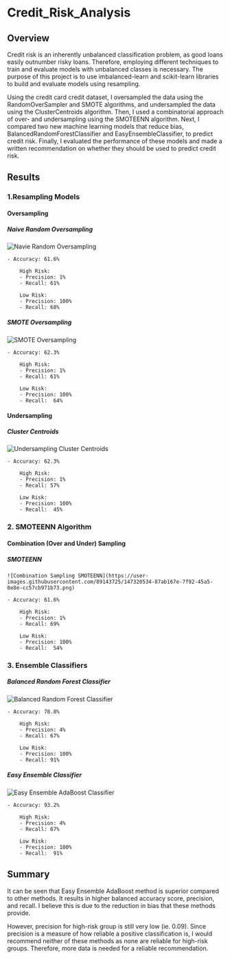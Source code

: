 # Credit_Risk_Analysis

## Overview

Credit risk is an inherently unbalanced classification problem, as good loans easily outnumber risky loans. Therefore, employing different techniques to train and evaluate models with unbalanced classes is necessary. The purpose of this project is to use imbalanced-learn and scikit-learn libraries to build and evaluate models using resampling.

Using the credit card credit dataset, I oversampled the data using the RandomOverSampler and SMOTE algorithms, and undersampled the data using the ClusterCentroids algorithm. Then, I used a combinatorial approach of over- and undersampling using the SMOTEENN algorithm. Next, I compared two new machine learning models that reduce bias, BalancedRandomForestClassifier and EasyEnsembleClassifier, to predict credit risk. Finally, I evaluated the performance of these models and made a written recommendation on whether they should be used to predict credit risk.

## Results

### 1.Resampling Models
#### Oversampling

##### Naive Random Oversampling
![Navie Random Oversampling](https://user-images.githubusercontent.com/89143725/147320490-df724fbf-3945-4821-bcd0-6db6a5ce3198.png)

    - Accuracy: 61.6%

        High Risk: 
        - Precision: 1%
        - Recall: 61%

        Low Risk:
        - Precision: 100%
        - Recall: 68%
        
##### SMOTE Oversampling
  ![SMOTE Oversampling](https://user-images.githubusercontent.com/89143725/147320496-936a6685-1376-4e66-93c8-8dce3fc6e487.png)

    - Accuracy: 62.3%

        High Risk: 
        - Precision: 1%
        - Recall: 61%
        
        Low Risk:
        - Precision: 100%
        - Recall:  64%

#### Undersampling

##### Cluster Centroids
   ![Undersampling Cluster Centroids](https://user-images.githubusercontent.com/89143725/147320519-afdf7104-e75c-4bb0-a926-93001559baf7.png)

    - Accuracy: 62.3%

        High Risk: 
        - Precision: 1% 
        - Recall: 57%
        
        Low Risk:
        - Precision: 100%
        - Recall:  45%


### 2. SMOTEENN Algorithm

#### Combination (Over and Under) Sampling

##### SMOTEENN
    ![Combination Sampling SMOTEENN](https://user-images.githubusercontent.com/89143725/147320534-87ab167e-7f92-45a5-8e8e-cc57cb971b73.png)

    - Accuracy: 61.6%

        High Risk: 
        - Precision: 1%
        - Recall: 69%
        
        Low Risk:
        - Precision: 100%
        - Recall:  54%

### 3. Ensemble Classifiers

##### Balanced Random Forest Classifier
![Balanced Random Forest Classifier](https://user-images.githubusercontent.com/89143725/147320539-02bb26d7-aa70-4b37-ab00-973649dd48b9.png)

    - Accuracy: 78.8%

        High Risk: 
        - Precision: 4%
        - Recall: 67%
        
        Low Risk:
        - Precision: 100%
        - Recall: 91%

##### Easy Ensemble Classifier
![Easy Ensemble AdaBoost Classifier](https://user-images.githubusercontent.com/89143725/147320547-832141d2-1d93-4971-8c3f-684dc642a34c.png)

    - Accuracy: 93.2%

        High Risk: 
        - Precision: 4%
        - Recall: 67%
        
        Low Risk:
        - Precision: 100%
        - Recall:  91%


## Summary
It can be seen that Easy Ensemble AdaBoost method is superior compared to other methods. It results in higher balanced accuracy score, precision, and recall. I believe this is due to the reduction in bias that these methods provide. 
  
However, precision for high-risk group is still very low (ie. 0.09). Since precision is a measure of how reliable a positive classification is, I would recommend neither of these methods as none are reliable for high-risk groups. Therefore, more data is needed for a reliable recommendation. 








